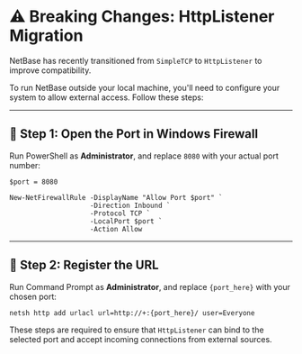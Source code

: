 # ⚠️ Breaking Changes: HttpListener Migration

NetBase has recently transitioned from `SimpleTCP` to `HttpListener` to improve compatibility.

To run NetBase outside your local machine, you'll need to configure your system to allow external access. Follow these steps:

---

## 🔧 Step 1: Open the Port in Windows Firewall

Run PowerShell as **Administrator**, and replace `8080` with your actual port number:

```pwsh
$port = 8080

New-NetFirewallRule -DisplayName "Allow Port $port" `
                    -Direction Inbound `
                    -Protocol TCP `
                    -LocalPort $port `
                    -Action Allow
````

---

## 🔑 Step 2: Register the URL

Run Command Prompt as **Administrator**, and replace `{port_here}` with your chosen port:

```cmd
netsh http add urlacl url=http://+:{port_here}/ user=Everyone
```

These steps are required to ensure that `HttpListener` can bind to the selected port and accept incoming connections from external sources.
